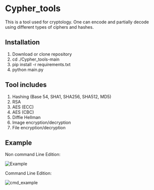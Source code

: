 # Cypher_tools

This is a tool used for cryptology. One can encode and partially decode using different types of ciphers and hashes. 


<h2> Installation </h2>
<ol> 
  <li> Download or clone repository </li>
  <li> cd ./Cypher_tools-main </li>
  <li> pip install -r requirements.txt </li>
  <li> python main.py </li>
</ol>
<h2> Tool includes </h2>
<ol>
  <li> Hashing (Base 54, SHA1, SHA256, SHA512, MD5) </li>
  <li> RSA </li>
  <li> AES (ECC) </li>
  <li> AES (CBC) </li>
  <li> Diffie Hellman </li>
  <li> Image encryption/decryption </li>
  <li> File encryption/decryption </li>
</ol>

<h2> Example </h2>
<bold> Non command Line Edition: </bold> 

![Example](https://user-images.githubusercontent.com/36414900/113207236-5fee1c00-923e-11eb-8ace-6a94585fd203.png)

<bold> Command Line Edition: </bold>

![cmd_example](https://user-images.githubusercontent.com/36414900/113207435-9c217c80-923e-11eb-9fb8-6b19ed2ba77a.png)
